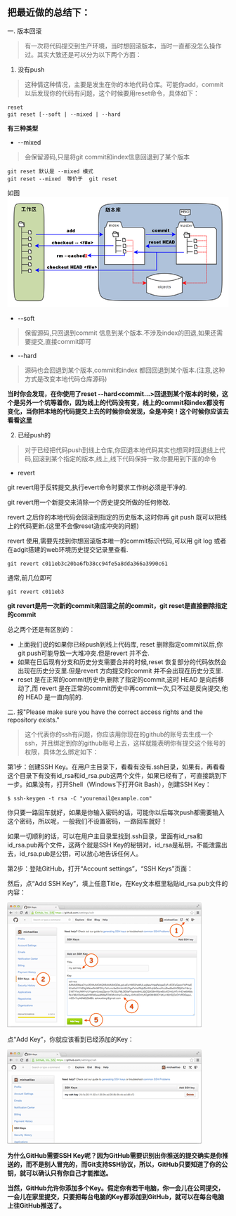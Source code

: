 ## 把最近做的总结下：

一. 版本回滚
> 有一次将代码提交到生产环境，当时想回滚版本，当时一直都没怎么操作过。其实大致还是可以分为以下两个方面：

1.  没有push
> 这种情这种情况，主要是发生在你的本地代码仓库。可能你add，commit以后发现你的代码有问题，这个时候要用reset命令，具体如下：

```
reset
git reset [--soft | --mixed | --hard
```
**有三种类型**

- --mixed
> 会保留源码,只是将git commit和index信息回退到了某个版本

```
git reset 默认是 --mixed 模式 
git reset --mixed  等价于  git reset
```
如图
![image](https://github.com/guimeisang/Diary/blob/master/201610/img/%E5%B7%A5%E4%BD%9C%E5%8C%BA2%E7%89%88%E6%9C%AC%E5%BA%93.png)

- --soft
> 保留源码,只回退到commit 信息到某个版本.不涉及index的回退,如果还需要提交,直接commit即可

- --hard
> 源码也会回退到某个版本,commit和index 都回回退到某个版本.(注意,这种方式是改变本地代码仓库源码)

**当时你会发现，在你使用了reset --hard<commit...>回退到某个版本的时候，这个是另外一个坑等着你，因为线上的代码没有变，线上的commit和index都没有变化，当你把本地的代码提交上去的时候你会发现，全是冲突！这个时候你应该去看看[这里](http://www.cnblogs.com/sinojelly/archive/2011/08/07/2130172.html)**

2. 已经push的

> 对于已经把代码push到线上仓库,你回退本地代码其实也想同时回退线上代码,回滚到某个指定的版本,线上,线下代码保持一致.你要用到下面的命令

- revert

git revert用于反转提交,执行evert命令时要求工作树必须是干净的.

git revert用一个新提交来消除一个历史提交所做的任何修改.

revert 之后你的本地代码会回滚到指定的历史版本,这时你再 git push 既可以把线上的代码更新.(这里不会像reset造成冲突的问题)

revert 使用,需要先找到你想回滚版本唯一的commit标识代码,可以用 git log 或者在adgit搭建的web环境历史提交记录里查看.


```
git revert c011eb3c20ba6fb38cc94fe5a8dda366a3990c61
```

通常,前几位即可


```
git revert c011eb3
```
**git revert是用一次新的commit来回滚之前的commit，git reset是直接删除指定的commit**

总之两个还是有区别的：
- 上面我们说的如果你已经push到线上代码库, reset 删除指定commit以后,你git push可能导致一大堆冲突.但是revert 并不会.
- 如果在日后现有分支和历史分支需要合并的时候,reset 恢复部分的代码依然会出现在历史分支里.但是revert 方向提交的commit 并不会出现在历史分支里.
- reset 是在正常的commit历史中,删除了指定的commit,这时 HEAD 是向后移动了,而 revert 是在正常的commit历史中再commit一次,只不过是反向提交,他的 HEAD 是一直向前的.

二. 报"Please make sure you have the correct access rights and the repository exists."
> 这个代表你的ssh有问题，你应该用你现在的github的账号去生成一个ssh，并且绑定到你的github账号上去，这样就能表明你有提交这个账号的权限，具体怎么绑定如下：


第1步：创建SSH Key。在用户主目录下，看看有没有.ssh目录，如果有，再看看这个目录下有没有id_rsa和id_rsa.pub这两个文件，如果已经有了，可直接跳到下一步。如果没有，打开Shell（Windows下打开Git Bash），创建SSH Key：

```
$ ssh-keygen -t rsa -C "youremail@example.com"
```

你只要一路回车就好，如果是你输入密码的话，可能你以后每次push都需要输入这个密码，所以呢，一般我们不设置密码，一路回车就好！

如果一切顺利的话，可以在用户主目录里找到.ssh目录，里面有id_rsa和id_rsa.pub两个文件，这两个就是SSH Key的秘钥对，id_rsa是私钥，不能泄露出去，id_rsa.pub是公钥，可以放心地告诉任何人。

第2步：登陆GitHub，打开“Account settings”，“SSH Keys”页面：

然后，点“Add SSH Key”，填上任意Title，在Key文本框里粘贴id_rsa.pub文件的内容：


![image](https://github.com/guimeisang/Diary/blob/master/201610/img/AddSHHKey1.png)



点“Add Key”，你就应该看到已经添加的Key：


![image](https://github.com/guimeisang/Diary/blob/master/201610/img/AddSHHKey2.png)



**为什么GitHub需要SSH Key呢？因为GitHub需要识别出你推送的提交确实是你推送的，而不是别人冒充的，而Git支持SSH协议，所以，GitHub只要知道了你的公钥，就可以确认只有你自己才能推送。**

**当然，GitHub允许你添加多个Key。假定你有若干电脑，你一会儿在公司提交，一会儿在家里提交，只要把每台电脑的Key都添加到GitHub，就可以在每台电脑上往GitHub推送了。**

